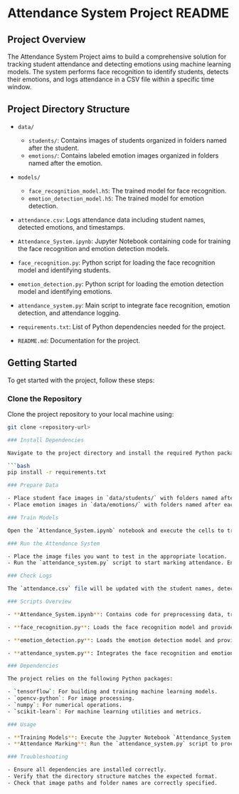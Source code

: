 # Attendance System Project README

## Project Overview

The Attendance System Project aims to build a comprehensive solution for tracking student attendance and detecting emotions using machine learning models. The system performs face recognition to identify students, detects their emotions, and logs attendance in a CSV file within a specific time window.

## Project Directory Structure

- `data/`
  - `students/`: Contains images of students organized in folders named after the student.
  - `emotions/`: Contains labeled emotion images organized in folders named after the emotion.

- `models/`
  - `face_recognition_model.h5`: The trained model for face recognition.
  - `emotion_detection_model.h5`: The trained model for emotion detection.

- `attendance.csv`: Logs attendance data including student names, detected emotions, and timestamps.

- `Attendance_System.ipynb`: Jupyter Notebook containing code for training the face recognition and emotion detection models.

- `face_recognition.py`: Python script for loading the face recognition model and identifying students.

- `emotion_detection.py`: Python script for loading the emotion detection model and identifying emotions.

- `attendance_system.py`: Main script to integrate face recognition, emotion detection, and attendance logging.

- `requirements.txt`: List of Python dependencies needed for the project.

- `README.md`: Documentation for the project.

## Getting Started

To get started with the project, follow these steps:

### Clone the Repository

Clone the project repository to your local machine using:

```bash
git clone <repository-url>

### Install Dependencies

Navigate to the project directory and install the required Python packages using:

```bash
pip install -r requirements.txt

### Prepare Data

- Place student face images in `data/students/` with folders named after each student.
- Place emotion images in `data/emotions/` with folders named after each emotion.

### Train Models

Open the `Attendance_System.ipynb` notebook and execute the cells to train both the face recognition and emotion detection models. Ensure that the models are saved in the `models/` directory.

### Run the Attendance System

- Place the image files you want to test in the appropriate location.
- Run the `attendance_system.py` script to start marking attendance. Ensure the script checks for the correct time window (e.g., 9:30 AM to 10:00 AM).

### Check Logs

The `attendance.csv` file will be updated with the student names, detected emotions, confidence levels, and timestamps.

### Scripts Overview

- **Attendance_System.ipynb**: Contains code for preprocessing data, training models, and saving them. It includes training for both face recognition and emotion detection models.

- **face_recognition.py**: Loads the face recognition model and provides functionality to recognize faces from images. It outputs the student ID and confidence level.

- **emotion_detection.py**: Loads the emotion detection model and provides functionality to detect emotions from images. It outputs the emotion ID and confidence level.

- **attendance_system.py**: Integrates the face recognition and emotion detection models. It checks the time window and logs attendance details into `attendance.csv`.

### Dependencies

The project relies on the following Python packages:

- `tensorflow`: For building and training machine learning models.
- `opencv-python`: For image processing.
- `numpy`: For numerical operations.
- `scikit-learn`: For machine learning utilities and metrics.

### Usage

- **Training Models**: Execute the Jupyter Notebook `Attendance_System.ipynb` to train and save models.
- **Attendance Marking**: Run the `attendance_system.py` script to process images and log attendance. The system will only operate within the specified time window.

### Troubleshooting

- Ensure all dependencies are installed correctly.
- Verify that the directory structure matches the expected format.
- Check that image paths and folder names are correctly specified.
